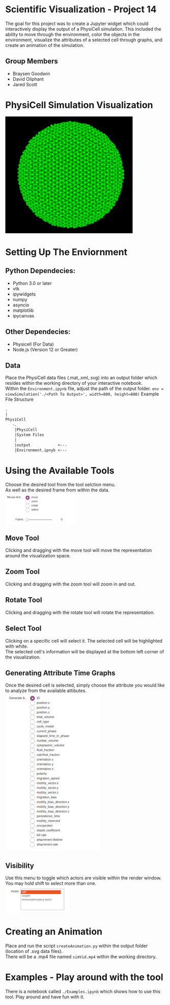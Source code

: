 # Scientific Visualization - Project 14
The goal for this project was to create a Jupyter widget which could interactively display the output of a  PhysiCell simulation.  This included the ability to move through the environment, color the objects in the environment, visualize the attributes of a selected cell through graphs, and create an animation of the simulation.
## Group Members
  * Braysen Goodwin
  * David Oliphant
  * Jared Scott
  
# PhysiCell Simulation Visualization
![Example Vizualization](/Images/viz.png "")

# Setting Up The Enviornment

## Python Dependecies:
  * Python 3.0 or later
  * vtk
  * ipywidgets
  * numpy
  * asyncio
  * matplotlib 
  * ipycanvas
## Other  Dependecies:
  * Physicell (For Data) 
  * Node.js (Version 12 or Greater) 

## Data
Place the PhysiCell data files (.mat,.xml,.svg) into an output folder which resides within the working directory of your interactive notebook.<br>
Within the `Environment.ipynb` file, adjust the path of the output folder. 
`env = viewSimulation('./<Path To Output>', width=800, height=800)`
Example File Structure

    .
    |
    PhysiCell
       -.
        |PhysiCell
        |System Files
        |
        |output            <---
        |Environment.ipnyb <---
    
# Using the Available Tools
Choose the desired tool from the tool selction menu.<br>
As well as the desired frame from within the data.<br>
![Tools](/Images/tools.PNG "")

## Move Tool
Clicking and dragging with the move tool will move the representation around the visualization space. 

## Zoom Tool 
Clicking and dragging with the zoom tool will zoom in and out.

## Rotate Tool 
Clicking and dragging with the rotate tool will rotate the representation.

## Select Tool 
Clicking on a specific cell will select it. The selected cell will be highlighted with white.<br>
The selected cell's information will be displayed at the bottom left corner of the visualization. 

## Generating Attribute Time Graphs 
Once the desired cell is selected, simply choose the attribute you would like to analyze from the available attibutes.<br>
![Tools](/Images/attributes.PNG "")

## Visibility
Use this menu to toggle which actors are visible within the render window.<br>
You may hold shift to select more than one.<br>
![Tools](/Images/visible.PNG "")

# Creating an Animation
Place and run the script `createAnimation.py` within the output folder (location of .svg data files).<br>
There will be a .mp4 file named `simVid.mp4` within the working directory.

# Examples - Play around with the tool
There is a notebook called `./Examples.ipynb` which shows how to use this tool. Play around and have fun with it.
